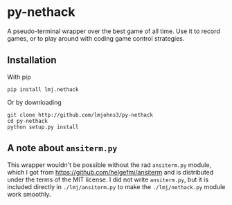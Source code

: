 # py-nethack

A pseudo-terminal wrapper over the best game of all time. Use it to record
games, or to play around with coding game control strategies.

## Installation

With pip

    pip install lmj.nethack

Or by downloading

    git clone http://github.com/lmjohns3/py-nethack
    cd py-nethack
    python setup.py install

## A note about `ansiterm.py`

This wrapper wouldn't be possible without the rad `ansiterm.py` module, which I
got from https://github.com/helgefmi/ansiterm and is distributed under the terms
of the MIT license. I did not write `ansiterm.py`, but it is included directly
in `./lmj/ansiterm.py` to make the `./lmj/nethack.py` module work smoothly.
